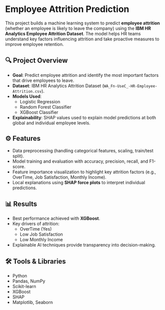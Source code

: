 # Employee Attrition Prediction  

This project builds a machine learning system to predict **employee attrition** (whether an employee is likely to leave the company) using the **IBM HR Analytics Employee Attrition Dataset**. The model helps HR teams understand key factors influencing attrition and take proactive measures to improve employee retention.  

## 🔍 Project Overview  
- **Goal**: Predict employee attrition and identify the most important factors that drive employees to leave.  
- **Dataset**: IBM HR Analytics Attrition Dataset (`WA_Fn-UseC_-HR-Employee-Attrition.csv`).  
- **Models Used**:  
  - Logistic Regression  
  - Random Forest Classifier  
  - XGBoost Classifier  
- **Explainability**: SHAP values used to explain model predictions at both global and individual employee levels.  

## ⚙️ Features  
- Data preprocessing (handling categorical features, scaling, train/test split).  
- Model training and evaluation with accuracy, precision, recall, and F1-score.  
- Feature importance visualization to highlight key attrition factors (e.g., OverTime, Job Satisfaction, Monthly Income).  
- Local explanations using **SHAP force plots** to interpret individual predictions.  

## 📊 Results  
- Best performance achieved with **XGBoost**.  
- Key drivers of attrition:  
  - OverTime (Yes)  
  - Low Job Satisfaction  
  - Low Monthly Income  
- Explainable AI techniques provide transparency into decision-making.  

## 🛠️ Tools & Libraries  
- Python  
- Pandas, NumPy  
- Scikit-learn  
- XGBoost  
- SHAP  
- Matplotlib, Seaborn  
